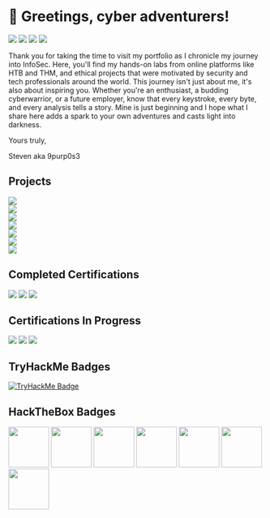 # 👋 Greetings, cyber adventurers!
<a href=""><img src="https://img.shields.io/badge/-My Resume-000000?&style=for-the-badge&"/></a>
<a href="https://linkedin.com/in/stevenrim"><img src="https://img.shields.io/badge/-LinkedIn-0072b1?&style=for-the-badge&logo=&logoColor=white"/></a>
<a href="mailto:stevenrim@proton.me"><img src="https://img.shields.io/badge/-Proton.me-4B275F?&style=for-the-badge&logo=&logoColor=white"/></a>
<a href=""><img src="https://img.shields.io/badge/-MEDIUM-000000?&style=for-the-badge&logo=&logoColor=white"/></a>

Thank you for taking the time to visit my portfolio as I chronicle my journey into InfoSec. Here, you'll find my hands-on labs from online platforms like HTB and THM, and ethical projects that were motivated by security and tech professionals around the world. This journey isn't just about me, it's also about inspiring you. Whether you're an enthusiast, a budding cyberwarrior, or a future employer, know that every keystroke, every byte, and every analysis tells a story. Mine is just beginning and I hope what I share here adds a spark to your own adventures and casts light into darkness. 

Yours truly, 

Steven aka 9purp0s3

## Projects
<div>
    <a href=""><img src="https://img.shields.io/badge/-AD Home Lab w/VirtualBox and PowerShell-000000?&style=for-the-badge&logo=Medium&logoColor=white"/>
</div>
<div>
    <a href=""><img src="https://img.shields.io/badge/-Building a Cloud Honeynet and SOC w/Azure-000000?&style=for-the-badge&logo=Medium&logoColor=white"/></a>
</div>
<div>
    <a href=""><img src="https://img.shields.io/badge/-CompTIA%20Security%2B-000000?&style=for-the-badge&logo=Medium&logoColor=white"/></a>
</div>
<div>
    <a href=""><img src="https://img.shields.io/badge/-CompTIA%20Security%2B-000000?&style=for-the-badge&logo=Medium&logoColor=white"/></a>
</div>
<div>
    <a href=""><img src="https://img.shields.io/badge/-CompTIA%20Security%2B-000000?&style=for-the-badge&logo=Medium&logoColor=white"/></a>
</div>
<div>
    <a href=""><img src="https://img.shields.io/badge/-CompTIA%20Security%2B-000000?&style=for-the-badge&logoColor=white"/></a>
</div>
<div>
    <a href=""><img src="https://img.shields.io/badge/-CompTIA%20Security%2B-000000?&style=for-the-badge&logoColor=white"/></a>
</div>



## Completed Certifications
<a href="https://www.credly.com/badges/806e2f2e-f9c0-4081-9304-6f492136c153/"><img src="https://img.shields.io/badge/-CompTIA Security%2B-FF0000?&style=for-the-badge&logoColor=white"/></a>
<a href="https://www.credly.com/badges/c5dc51ac-beae-45ef-b27b-a060075191e3/"><img src="https://img.shields.io/badge/-Google Cybersecurity-000080?&style=for-the-badge&logoColor=white"/></a>
<a href="https://app.kajabi.com/certificates/72ada0d2"><img src="https://img.shields.io/badge/-Leveld SOC Analyst-808080?&style=for-the-badge&logoColor=white"/></a>


## Certifications In Progress
<a href="https://academy.hackthebox.com/preview/certifications/htb-certified-defensive-security-analyst"><img src="https://img.shields.io/badge/-HackTheBox CDSA-53FF33?&style=for-the-badge&logoColor=white"/></a>
<a href=""><img src="https://img.shields.io/badge/-TryHackMe SOC Level 1-2a3042?&style=for-the-badge&logoColor=white"/></a>
<a href=""><img src="https://img.shields.io/badge/-CSA CCSK-000080?&style=for-the-badge&logoColor=white"/></a>

## TryHackMe Badges 
[![TryHackMe Badge](https://tryhackme-badges.s3.amazonaws.com/9purp0s3.png?update=2)](https://tryhackme.com/p/9purp0s3)

## HackTheBox Badges
<a href="https://academy.hackthebox.com/achievement/badge/3012c379-0e6b-11ef-b18d-bea50ffe6cb4"><img src="https://academy.hackthebox.com/storage/badges/academician.png" width="80" height="80"/></a>
<a href="https://academy.hackthebox.com/achievement/badge/50ff53be-0f94-11ef-b18d-bea50ffe6cb4"><img src="https://academy.hackthebox.com/storage/badges/4a11a1a1d810967184694662d629de2d/logo.png" width="80" height="80"/></a>
<a href="https://academy.hackthebox.com/achievement/badge/b4cdf74f-10b6-11ef-b18d-bea50ffe6cb4"><img src="https://academy.hackthebox.com/storage/badges/eb072974e828f87af924bce557b2c614/logo.png" width="80" height="80"/></a>
<a href="https://academy.hackthebox.com/achievement/badge/0db968b9-15e9-11ef-b18d-bea50ffe6cb4"><img src="https://academy.hackthebox.com/storage/badges/f284df82c57336019410ed5f68ace295/logo.png" width="80" height="80"/></a>
<a href="https://academy.hackthebox.com/achievement/badge/fb4ad0bf-0ff8-11ef-b18d-bea50ffe6cb4"><img src="https://academy.hackthebox.com/storage/badges/abc6e5a362f8adad812c5cfa87783bd9/logo.png" width="80" height="80"/></a>
<a href="https://academy.hackthebox.com/achievement/badge/aeb9a03e-114b-11ef-b18d-bea50ffe6cb4"><img src="https://academy.hackthebox.com/storage/badges/d7343c8afb32e9feee0fed1fc2acd378/logo.png" width="80" height="80"/></a>
<a href="https://academy.hackthebox.com/achievement/badge/cd29c60a-1c2b-11ef-b18d-bea50ffe6cb4"><img src="https://academy.hackthebox.com/storage/badges/8644292aaa052ff2971d3541256ee605/logo.png" width="80" height="80"/></a>







